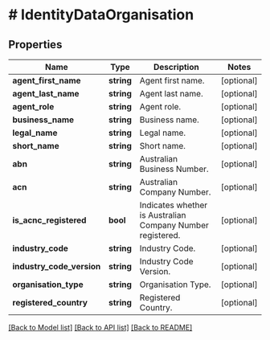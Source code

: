 # # IdentityDataOrganisation

## Properties

Name | Type | Description | Notes
------------ | ------------- | ------------- | -------------
**agent_first_name** | **string** | Agent first name. | [optional]
**agent_last_name** | **string** | Agent last name. | [optional]
**agent_role** | **string** | Agent role. | [optional]
**business_name** | **string** | Business name. | [optional]
**legal_name** | **string** | Legal name. | [optional]
**short_name** | **string** | Short name. | [optional]
**abn** | **string** | Australian Business Number. | [optional]
**acn** | **string** | Australian Company Number. | [optional]
**is_acnc_registered** | **bool** | Indicates whether is Australian Company Number registered. | [optional]
**industry_code** | **string** | Industry Code. | [optional]
**industry_code_version** | **string** | Industry Code Version. | [optional]
**organisation_type** | **string** | Organisation Type. | [optional]
**registered_country** | **string** | Registered Country. | [optional]

[[Back to Model list]](../../README.md#models) [[Back to API list]](../../README.md#endpoints) [[Back to README]](../../README.md)
